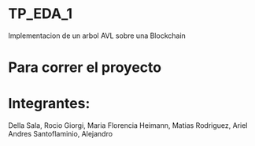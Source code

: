 # TP_EDA_1
Implementacion de un arbol AVL sobre una Blockchain

# Para correr el proyecto
>
>
>

# Integrantes:
Della Sala, Rocio
Giorgi, Maria Florencia
Heimann, Matias
Rodriguez, Ariel Andres
Santoflaminio, Alejandro
